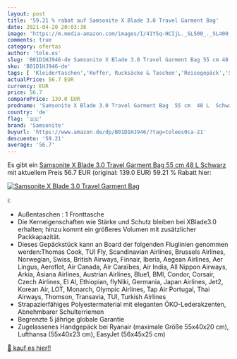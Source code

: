 ```yaml
---
layout: post
title: '59.21 % rabat auf Samsonite X Blade 3.0 Travel Garment Bag'
date: 2021-04-20 20:03:38
image: 'https://m.media-amazon.com/images/I/41YSq-HCIjL._SL500_._SL400_.jpg'
comments: true
category: ofertas
author: 'tole.es'
slug: 'B01D1HJ946-de Samsonite X Blade 3.0 Travel Garment Bag 55 cm 48 L Schwarz'
sku: 'B01D1HJ946-de'
tags: [ 'Kleidertaschen','Koffer, Rucksäcke & Taschen','Reisegepäck','Sport','Sport & Freizeit','samsonite', ]
actualPrice: 56.7 EUR
currency: EUR
price: 56.7
comparePrice: 139.0 EUR
prodname: 'Samsonite X Blade 3.0 Travel Garment Bag  55 cm  48 L  Schwarz'
country: 'de'
flag: '🇩🇪'
brand: 'Samsonite'
buyurl: 'https://www.amazon.de/dp/B01D1HJ946/?tag=tolees0ca-21'
descuento: '59.21'
average: '56.7'
---
```


Es gibt ein [Samsonite X Blade 3.0 Travel Garment Bag  55 cm  48 L  Schwarz](https://www.amazon.de/dp/B01D1HJ946/?tag=tolees0ca-21) mit aktuellem Preis 56.7 EUR (original: 139.0 EUR) 59.21 % Rabatt hier:

[![Samsonite X Blade 3.0 Travel Garment Bag](https://m.media-amazon.com/images/I/41YSq-HCIjL._SL500_._SL400_.jpg)](https://www.amazon.de/dp/B01D1HJ946/?tag=tolees0ca-21)

ℹ️:

- Außentaschen : 1 Fronttasche
- Die Kerneigenschaften wie Stärke und Schutz bleiben bei XBlade3.0 erhalten; hinzu kommt ein größeres Volumen mit zusätzlicher Packkapazität.
- Dieses Gepäckstück kann an Board der folgenden Fluglinien genommen werden:Thomas Cook, TUI Fly, Scandinavian Airlines, Brussels Airlines, Norwegian, Swiss, British Airways, Finnair, Iberia, Aegean Airlines, Aer Lingus, Aeroflot, Air Canada, Air Caraïbes, Air India, All Nippon Airways, Arkia, Asiana Airlines, Austrian Airlines, Blue1, BMI, Condor, Corsair, Czech Airlines, El Al, Ethiopian, flyNiki, Germania, Japan Airlines, Jet2, Korean Air, LOT, Monarch, Olympic Airlines, Tap Air Portugal, Thai Airways, Thomson, Transavia, TUI, Turkish Airlines
- Strapazierfähiges Polyestermaterial mit eleganten ÖKO-Lederakzenten, Abnehmbarer Schulterriemen
- Begrenzte 5 jährige globale Garantie
- Zugelassenes Handgepäck bei Ryanair (maximale Größe 55x40x20 cm), Lufthansa (55x40x23 cm), EasyJet (56x45x25 cm)

[🛒 kauf es hier!!](https://www.amazon.de/dp/B01D1HJ946/?tag=tolees0ca-21)
